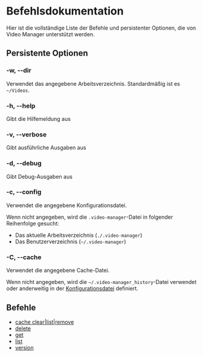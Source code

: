 <!-- markdownlint-disable MD033 -->

# Befehlsdokumentation

Hier ist die vollständige Liste der Befehle und persistenter Optionen, die von Video Manager unterstützt werden.

## Persistente Optionen

### -w, --dir <Pfad>

Verwendet das angegebene Arbeitsverzeichnis. Standardmäßig ist es `~/Videos`.

### -h, --help

Gibt die Hilfemeldung aus

### -v, --verbose

Gibt ausführliche Ausgaben aus

### -d, --debug

Gibt Debug-Ausgaben aus

### -c, --config <Pfad>

Verwendet die angegebene Konfigurationsdatei.

Wenn nicht angegeben, wird die `.video-manager`-Datei in folgender Reihenfolge gesucht:

- Das aktuelle Arbeitsverzeichnis (`./.video-manager`)
- Das Benutzerverzeichnis (`~/.video-manager`)

### -C, --cache <Pfad>

Verwendet die angegebene Cache-Datei.

Wenn nicht angegeben, wird die `~/.video-manager_history`-Datei verwendet oder anderweitig in der [Konfigurationsdatei](../configuration.md) definiert.

## Befehle

- [cache clear|list|remove](./cache.md)
- [delete](./delete.md)
- [get](./get.md)
- [list](./list.md)
- [version](./version.md)
